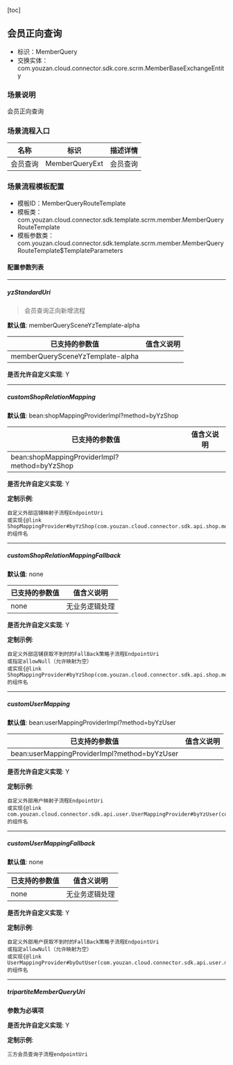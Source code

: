 [toc]

## 会员正向查询
- 标识：MemberQuery
- 交换实体：com.youzan.cloud.connector.sdk.core.scrm.MemberBaseExchangeEntity
### 场景说明
会员正向查询
### 场景流程入口

名称 | 标识 | 描述详情
---|---|---
会员查询 | MemberQueryExt | 会员查询

### 场景流程模板配置
- 模板ID：MemberQueryRouteTemplate
- 模板类：com.youzan.cloud.connector.sdk.template.scrm.member.MemberQueryRouteTemplate
- 模板参数类：com.youzan.cloud.connector.sdk.template.scrm.member.MemberQueryRouteTemplate$TemplateParameters

#### 配置参数列表

---
##### yzStandardUri
> 会员查询正向新增流程

**默认值**: memberQuerySceneYzTemplate-alpha

已支持的参数值 | 值含义说明
---|---
memberQuerySceneYzTemplate-alpha | 

**是否允许自定义实现**: Y

---
##### customShopRelationMapping
> 

**默认值**: bean:shopMappingProviderImpl?method=byYzShop

已支持的参数值 | 值含义说明
---|---
bean:shopMappingProviderImpl?method=byYzShop | 

**是否允许自定义实现**: Y


**定制示例**:
```
自定义外部店铺映射子流程EndpointUri
或实现{@link ShopMappingProvider#byYzShop(com.youzan.cloud.connector.sdk.api.shop.model.ByYzShopQryParam)}的组件名
```
---
##### customShopRelationMappingFallback
> 

**默认值**: none

已支持的参数值 | 值含义说明
---|---
none | 无业务逻辑处理

**是否允许自定义实现**: Y


**定制示例**:
```
自定义外部店铺获取不到时的FallBack策略子流程EndpointUri
或指定allowNull（允许映射为空）
或实现{@link ShopMappingProvider#byYzShop(com.youzan.cloud.connector.sdk.api.shop.model.ByYzShopQryParam)}的组件名
```
---
##### customUserMapping
> 

**默认值**: bean:userMappingProviderImpl?method=byYzUser

已支持的参数值 | 值含义说明
---|---
bean:userMappingProviderImpl?method=byYzUser | 

**是否允许自定义实现**: Y


**定制示例**:
```
自定义外部用户映射子流程EndpointUri
或实现{@link com.youzan.cloud.connector.sdk.api.user.UserMappingProvider#byYzUser(com.youzan.cloud.connector.sdk.api.user.model.ByYzUserQryParam)}的组件名
```
---
##### customUserMappingFallback
> 

**默认值**: none

已支持的参数值 | 值含义说明
---|---
none | 无业务逻辑处理

**是否允许自定义实现**: Y


**定制示例**:
```
自定义外部用户获取不到时的FallBack策略子流程EndpointUri
或指定allowNull（允许映射为空）
或实现{@link UserMappingProvider#byOutUser(com.youzan.cloud.connector.sdk.api.user.model.ByOutUserQryParam)}的组件名
```
---
##### tripartiteMemberQueryUri
> 

**参数为必填项**


**是否允许自定义实现**: Y


**定制示例**:
```
三方会员查询子流程endpointUri
```

